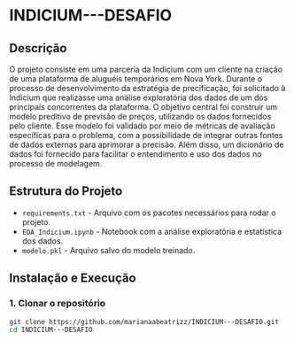 # INDICIUM---DESAFIO

## Descrição
O projeto consiste em uma parceria da Indicium com um cliente na criação de uma plataforma de aluguéis temporários em Nova York. Durante o processo de desenvolvimento da estratégia de precificação, foi solicitado à Indicium que realizasse uma análise exploratória dos dados de um dos principais concorrentes da plataforma. O objetivo central foi construir um modelo preditivo de previsão de preços, utilizando os dados fornecidos pelo cliente. Esse modelo foi validado por meio de métricas de avaliação específicas para o problema, com a possibilidade de integrar outras fontes de dados externas para aprimorar a precisão. Além disso, um dicionário de dados foi fornecido para facilitar o entendimento e uso dos dados no processo de modelagem.

## Estrutura do Projeto
- `requirements.txt` - Arquivo com os pacotes necessários para rodar o projeto.
- `EDA_Indicium.ipynb` - Notebook com a análise exploratória e estatística dos dados.
- `modelo.pkl` - Arquivo salvo do modelo treinado.


## Instalação e Execução

### 1. Clonar o repositório
```bash
git clone https://github.com/marianaabeatrizz/INDICIUM---DESAFIO.git
cd INDICIUM---DESAFIO
